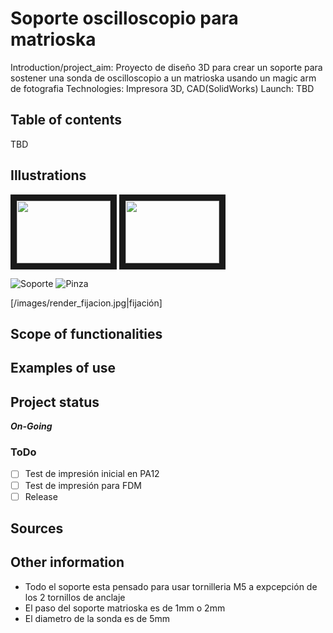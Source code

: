 
# **Soporte oscilloscopio para matrioska**
Introduction/project_aim: Proyecto de diseño 3D para crear un soporte para sostener una sonda de oscilloscopio a un matrioska usando un magic arm de fotografia
Technologies: Impresora 3D, CAD(SolidWorks)
Launch: TBD

## Table of contents
  TBD

## Illustrations
<img src="/main/images/render_fijacion.JPG" width="150" height="100" border="10"/>
<img src="main/images/render_pinza.JPG" width="150" height="100" border="10"/>

![Soporte](/herranz/matrioska_soporte_oscilloscopio/main/images/render_fijacion.JPG?raw=true "Soporte")
![Pinza](/herranz/matrioska_soporte_oscilloscopio/main/images/render_pinza.JPG?raw=true "Soporte")

[/images/render_fijacion.jpg|fijación]



## Scope of functionalities
## Examples of use
## Project status
**_On-Going_**
  
### ToDo 
- [ ] Test de impresión inicial en PA12
- [ ] Test de impresión para FDM
- [ ] Release
    
## Sources
## Other information

- Todo el soporte esta pensado para usar tornilleria M5 a expcepción de los 2 tornillos de anclaje 
- El paso del soporte matrioska es de 1mm o 2mm
- El diametro de la sonda es de 5mm







[//]: # ( Test Comentario)

